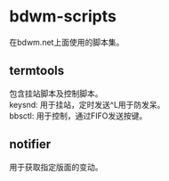 bdwm-scripts
============
在bdwm.net上面使用的脚本集。      

termtools
---------
包含挂站脚本及控制脚本。      
keysnd: 用于挂站，定时发送^L用于防发呆。      
bbsctl: 用于控制，通过FIFO发送按键。      

notifier
--------
用于获取指定版面的变动。      

